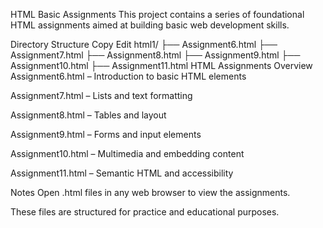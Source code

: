 HTML Basic Assignments
This project contains a series of foundational HTML assignments aimed at building basic web development skills.

Directory Structure
Copy
Edit
html1/
├── Assignment6.html
├── Assignment7.html
├── Assignment8.html
├── Assignment9.html
├── Assignment10.html
├── Assignment11.html
HTML Assignments Overview
Assignment6.html – Introduction to basic HTML elements

Assignment7.html – Lists and text formatting

Assignment8.html – Tables and layout

Assignment9.html – Forms and input elements

Assignment10.html – Multimedia and embedding content

Assignment11.html – Semantic HTML and accessibility

Notes
Open .html files in any web browser to view the assignments.

These files are structured for practice and educational purposes.

